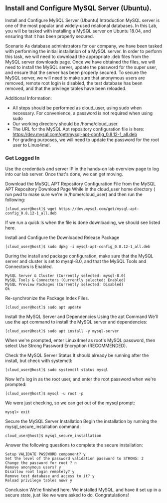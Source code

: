 ## Install and Configure MySQL Server (Ubuntu).

Install and Configure MySQL Server (Ubuntu)
Introduction
MySQL server is one of the most popular and widely-used relational databases. In this Lab, you will be tasked with installing a MySQL server on Ubuntu 18.04, and ensuring that it has been properly secured.

Scenario
As database administrators for our company, we have been tasked with performing the initial installation of a MySQL server. In order to perform this task, we will need to download the appropriate .deb files from the MySQL server downloads page. Once we have obtained the files, we will need to install the MySQL server, update the password for the super user, and ensure that the server has been properly secured. To secure the MySQL server, we will need to make sure that anonymous users are removed, remote root login is disabled, the test database has been removed, and that the privilege tables have been reloaded.

Additional Information:

- All steps should be performed as cloud_user, using sudo when necessary. For convenience, a password is not required when using sudo
- Our working directory should be /home/cloud_user.
- The URL for the MySQL Apt repository configuration file is here: https://dev.mysql.com/get/mysql-apt-config_0.8.12-1_all.deb
- For grading purposes, we will need to update the password for the root user to Linux4me!.

### Get Logged In
Use the credentials and server IP in the hands-on lab overview page to log into our lab server. Once that's done, we can get moving.

Download the MySQL APT Repository Configuration File from the MySQL APT Repository Download Page
While in the cloud_user home directory ( run pwd to make sure we're in /home/cloud_user) and then run the following:
```
[cloud_user@host]$ wget https://dev.mysql.com/get/mysql-apt-config_0.8.12-1_all.deb
```

If we run a quick ls when the file is done downloading, we should see listed here.

Install and Configure the Downloaded Release Package
```
[cloud_user@host]$ sudo dpkg -i mysql-apt-config_0.8.12-1_all.deb
```

During the install and package configuration, make sure that the MySQL server and cluster is set to mysql-8.0, and that the MySQL Tools and Connectors is Enabled.
```
MySQL Server & Cluster (Currently selected: mysql-8.0)
MySQL Tools & Connectors (Currently selected: Enabled)
MySQL Preview Packages (Currently selected: Disabled)
Ok
```

Re-synchronize the Package Index Files.
```
[cloud_user@host]$ sudo apt update
```

Install the MySQL Server and Dependencies Using the apt Command
We'll use the apt command to install the MySQL server and dependencies:
```
[cloud_user@host]$ sudo apt install -y mysql-server
```

When we're prompted, enter Linux4me! as root's MySQL password, then select Use Strong Password Encryption (RECOMMENDED).

Check the MySQL Server Status
It should already be running after the install, but check with systemctl:
```
[cloud_user@host]$ sudo systemctl status mysql
```

Now let's log in as the root user, and enter the root password when we're prompted:
```
[cloud_user@host]$ mysql -u root -p
```

We were just checking, so we can get out of the mysql prompt:
```
mysql> exit
```

Secure the MySQL Server Installation
Begin the installation by running the mysql_secure_installation command:
```
cloud_user@host]$ mysql_secure_installation
```

Answer the following questions to complete the secure installation:
```
Setup VALIDATE PASSWORD component? y
Set the level of the password validation password to STRONG: 2
Change the password for root ? n
Remove anonymous users? y
Disallow root login remotely? y
Remove test database and access to it? y
Reload privilege tables now? y
```


Conclusion
We're finished here. We installed MySQL, and have it set up in a secure state, just like we were asked to do. Congratulations!
